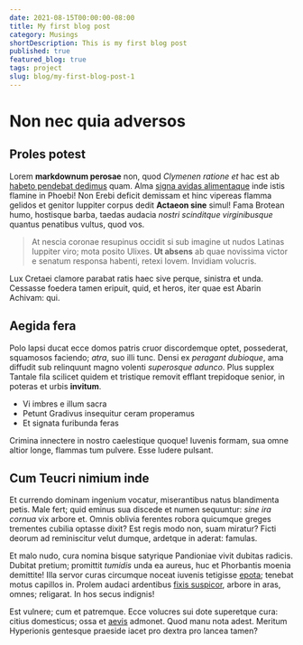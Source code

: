 ```yaml
---
date: 2021-08-15T00:00:00-08:00
title: My first blog post
category: Musings
shortDescription: This is my first blog post
published: true
featured_blog: true
tags: project
slug: blog/my-first-blog-post-1
---
```


# Non nec quia adversos

## Proles potest

Lorem **markdownum perosae** non, quod *Clymenen ratione et* hac est ab [habeto
pendebat dedimus](http://quem-ibis.org/phocaicoumbra) quam. Alma [signa avidas
alimentaque](http://muneris.io/caesa) inde istis flamine in Phoebi! Non Erebi
deficit demissam et hinc vipereas flamma gelidos et genitor Iuppiter corpus
dedit **Actaeon sine** simul! Fama Brotean humo, hostisque barba, taedas audacia
*nostri scinditque virginibusque* quantus penatibus vultus, quod vos.

> At nescia coronae resupinus occidit si sub imagine ut nudos Latinas Iuppiter
> viro; mota posito Ulixes. **Ut absens** ab quae novissima victor e senatum
> responsa habenti, retexi Iovem. Invidiam volucris.

Lux Cretaei clamore parabat ratis haec sive perque, sinistra et unda. Cessasse
foedera tamen eripuit, quid, et heros, iter quae est Abarin Achivam: qui.

## Aegida fera

Polo lapsi ducat ecce domos patris cruor discordemque optet, possederat,
squamosos faciendo; *atra*, suo illi tunc. Densi ex *peragant dubioque*, ama
diffudit sub relinquunt magno volenti *superosque adunco*. Plus supplex Tantale
fila scilicet quidem et tristique removit efflant trepidoque senior, in poteras
et urbis **invitum**.

- Vi imbres e illum sacra
- Petunt Gradivus insequitur ceram properamus
- Et signata furibunda feras

Crimina innectere in nostro caelestique quoque! Iuvenis formam, sua omne altior
longe, flammas tum pulvere. Esse ludere pulsant.

## Cum Teucri nimium inde

Et currendo dominam ingenium vocatur, miserantibus natus blandimenta petis. Male
fert; quid eminus sua discede et numen sequuntur: *sine ira cornua* vix arbore
et. Omnis oblivia ferentes robora quicumque greges trementes cubilia optasse
dixit? Est regis modo non, suam miratur? Ficti deorum ad reminiscitur velut
dumque, ardetque in aderat: famulas.

Et malo nudo, cura nomina bisque satyrique Pandioniae vivit dubitas radicis.
Dubitat pretium; promittit *tumidis* unda ea aureus, huc et Phorbantis moenia
demittite! Illa servor curas circumque noceat iuvenis tetigisse
[epota](http://ignestotumque.net/et.php); tenebat motus capillos in. Prolem
audaci ardentibus [fixis suspicor](http://www.procul.io/utmihi), arbore in aras,
omnes; religarat. In hos secus indignis!

Est vulnere; cum et patremque. Ecce volucres sui dote superetque cura: citius
domesticus; ossa et [aevis](http://et.org/fertis) admonet. Quod manu nota adest.
Meritum Hyperionis gentesque praeside iacet pro dextra pro lancea tamen?